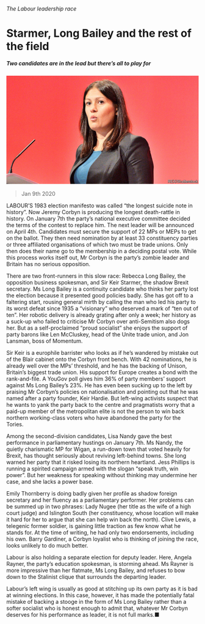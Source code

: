###### The Labour leadership race

# Starmer, Long Bailey and the rest of the field 

##### Two candidates are in the lead but there’s all to play for 

![image](images/20200111_BRP010_1.jpg) 

> Jan 9th 2020 

LABOUR’S 1983 election manifesto was called “the longest suicide note in history”. Now Jeremy Corbyn is producing the longest death-rattle in history. On January 7th the party’s national executive committee decided the terms of the contest to replace him. The next leader will be announced on April 4th. Candidates must secure the support of 22 MPs or MEPs to get on the ballot. They then need nomination by at least 33 constituency parties or three affiliated organisations of which two must be trade unions. Only then does their name go to the membership in a deciding postal vote. While this process works itself out, Mr Corbyn is the party’s zombie leader and Britain has no serious opposition.

There are two front-runners in this slow race: Rebecca Long Bailey, the opposition business spokesman, and Sir Keir Starmer, the shadow Brexit secretary. Ms Long Bailey is a continuity candidate who thinks her party lost the election because it presented good policies badly. She has got off to a faltering start, rousing general mirth by calling the man who led his party to its worst defeat since 1935 a “visionary” who deserved a mark of “ten out of ten”. Her robotic delivery is already grating after only a week; her history as a suck-up who failed to criticise Mr Corbyn over anti-Semitism also dogs her. But as a self-proclaimed “proud socialist” she enjoys the support of party barons like Len McCluskey, head of the Unite trade union, and Jon Lansman, boss of Momentum.


Sir Keir is a europhile barrister who looks as if he’s wandered by mistake out of the Blair cabinet onto the Corbyn front bench. With 42 nominations, he is already well over the MPs’ threshold, and he has the backing of Unison, Britain’s biggest trade union. His support for Europe creates a bond with the rank-and-file. A YouGov poll gives him 36% of party members’ support against Ms Long Bailey’s 23%. He has even been sucking up to the left by praising Mr Corbyn’s policies on nationalisation and pointing out that he was named after a party founder, Keir Hardie. But left-wing activists suspect that he wants to yank the party back to the centre and pragmatists worry that a paid-up member of the metropolitan elite is not the person to win back northern working-class voters who have abandoned the party for the Tories.

Among the second-division candidates, Lisa Nandy gave the best performance in parliamentary hustings on January 7th. Ms Nandy, the quietly charismatic MP for Wigan, a run-down town that voted heavily for Brexit, has thought seriously about reviving left-behind towns. She long warned her party that it risked losing its northern heartland. Jess Phillips is running a spirited campaign armed with the slogan “speak truth, win power”. But her weakness for speaking without thinking may undermine her case, and she lacks a power base.

Emily Thornberry is doing badly given her profile as shadow foreign secretary and her fluency as a parliamentary performer. Her problems can be summed up in two phrases: Lady Nugee (her title as the wife of a high court judge) and Islington South (her constituency, whose location will make it hard for her to argue that she can help win back the north). Clive Lewis, a telegenic former soldier, is gaining little traction as few know what he stands for. At the time of writing, he had only two endorsements, including his own. Barry Gardiner, a Corbyn loyalist who is thinking of joining the race, looks unlikely to do much better.

Labour is also holding a separate election for deputy leader. Here, Angela Rayner, the party’s education spokesman, is storming ahead. Ms Rayner is more impressive than her flatmate, Ms Long Bailey, and refuses to bow down to the Stalinist clique that surrounds the departing leader.

Labour’s left wing is usually as good at stitching up its own party as it is bad at winning elections. In this case, however, it has made the potentially fatal mistake of backing a stooge in the form of Ms Long Bailey rather than a softer socialist who is honest enough to admit that, whatever Mr Corbyn deserves for his performance as leader, it is not full marks.■

